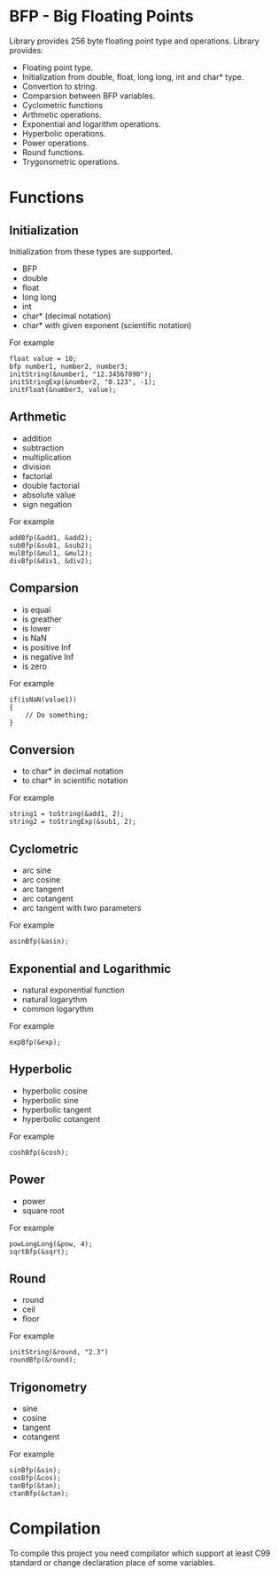 # BFP - Big Floating Points
Library provides 256 byte floating point type and operations. Library provides:
 * Floating point type.
 * Initialization from double, float, long long, int and char* type.
 * Convertion to string.
 * Comparsion between BFP variables.
 * Cyclometric functions
 * Arthmetic operations.
 * Exponential and logarithm operations.
 * Hyperbolic operations.
 * Power operations.
 * Round functions.
 * Trygonometric operations.
 
# Functions

## Initialization
Initialization from these types are supported.
 * BFP
 * double
 * float
 * long long
 * int
 * char* (decimal notation)
 * char* with given exponent (scientific notation)

For example
```
float value = 10;
bfp number1, number2, number3;
initString(&number1, "12.34567890");
initStringExp(&number2, "0.123", -1);
initFloat(&number3, value);
```

## Arthmetic
 * addition
 * subtraction
 * multiplication
 * division
 * factorial
 * double factorial
 * absolute value
 * sign negation
 
 For example
```
addBfp(&add1, &add2);
subBfp(&sub1, &sub2);
mulBfp(&mul1, &mul2);
divBfp(&div1, &div2);
```

## Comparsion
 * is equal
 * is greather
 * is lower
 * is NaN
 * is positive Inf
 * is negative Inf
 * is zero
 
For example
```
if(isNaN(value1))
{
    // Do something;
}
```

## Conversion
 * to char* in decimal notation
 * to char* in scientific notation
 
For example
```
string1 = toString(&add1, 2);
string2 = toStringExp(&sub1, 2);
```

## Cyclometric
 * arc sine
 * arc cosine
 * arc tangent
 * arc cotangent
 * arc tangent with two parameters
 
For example
```
asinBfp(&asin);
```

## Exponential and Logarithmic
 * natural exponential function 
 * natural logarythm
 * common logarythm
 
For example
```
expBfp(&exp);
```

## Hyperbolic
 * hyperbolic cosine
 * hyperbolic sine
 * hyperbolic tangent
 * hyperbolic cotangent
 
For example
```
coshBfp(&cosh);
```

## Power
 * power
 * square root

For example
```
powLongLong(&pow, 4);
sqrtBfp(&sqrt);
```

## Round
 * round
 * ceil
 * floor
 
For example
```
initString(&round, "2.3")
roundBfp(&round);
```

## Trigonometry
 * sine
 * cosine
 * tangent
 * cotangent
 
 For example
```
sinBfp(&sin);
cosBfp(&cos);
tanBfp(&tan);
ctanBfp(&ctan);
```

# Compilation
To compile this project you need compilator which support at least C99 standard or change declaration place of some variables.
